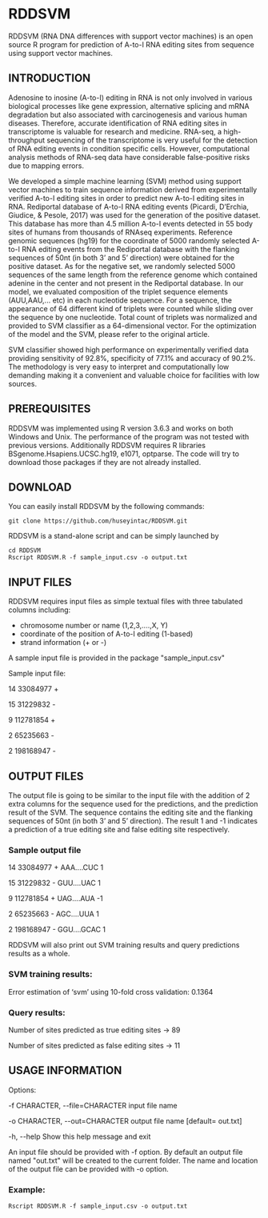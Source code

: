 


# RDDSVM

RDDSVM (RNA DNA differences with support vector machines) is an open source R program for prediction of A-to-I RNA editing sites from sequence using support vector machines.

## INTRODUCTION

Adenosine to inosine (A-to-I) editing in RNA is not only involved in various biological processes like gene expression, alternative splicing and mRNA degradation but also associated with carcinogenesis and various human diseases. Therefore, accurate identification of RNA editing sites in transcriptome is valuable for research and medicine. RNA-seq, a high-throughput sequencing of the transcriptome is very useful for the detection of RNA editing events in condition specific cells. However, computational analysis methods of RNA-seq data have considerable false-positive risks due to mapping errors. 

We developed a simple machine learning (SVM) method using support vector machines to train sequence information derived from experimentally verified A-to-I editing sites in order to predict new A-to-I editing sites in RNA. Rediportal database of A-to-I RNA editing events (Picardi, D’Erchia, Giudice, & Pesole, 2017) was used for the generation of the positive dataset. This database has more than 4.5 million A-to-I events detected in 55 body sites of humans from thousands of RNAseq experiments. Reference genomic sequences (hg19) for the coordinate of 5000 randomly selected A-to-I RNA editing events from the Rediportal database with the flanking sequences of 50nt (in both 3’ and 5’ direction) were obtained for the positive dataset. As for the negative set, we randomly selected 5000 sequences of the same length from the reference genome which contained adenine in the center and not present in the Rediportal database. 
In our model, we evaluated composition of the triplet sequence elements (AUU,AAU,... etc) in each nucleotide sequence. For a sequence, the appearance of 64 different kind of triplets were counted while sliding over the sequence by one nucleotide. Total count of triplets was normalized and provided to SVM classifier as a 64-dimensional vector. For the optimization of the model and the SVM, please refer to the original article. 

SVM classifier showed high performance on experimentally verified data providing sensitivity of 92.8%, specificity of 77.1% and accuracy of 90.2%. The methodology is very easy to interpret and computationally low demanding making it a convenient and valuable choice for facilities with low sources.

## PREREQUISITES

RDDSVM was implemented using R version 3.6.3 and works on both Windows and Unix. The performance of the program was not tested with previous versions. Additionally RDDSVM requires R libraries BSgenome.Hsapiens.UCSC.hg19, e1071, optparse. The code will try to download those packages if they are not already installed.

## DOWNLOAD

You can easily install RDDSVM by the following commands:

    git clone https://github.com/huseyintac/RDDSVM.git

RDDSVM is a stand-alone script and can be simply launched by

    cd RDDSVM
    Rscript RDDSVM.R -f sample_input.csv -o output.txt 

## INPUT FILES
RDDSVM requires  input files as simple textual files with three tabulated columns including:

-   chromosome number or name (1,2,3,....,X, Y)
-   coordinate of the position of A-to-I editing (1-based)
-   strand information (+ or -)

A sample input file is provided in the package "sample_input.csv"

Sample input file:

14	33084977	+

15	31229832	-

9	112781854	+

2	65235663	-

2	198168947	-

## OUTPUT FILES
The output file is going to be similar to the input file with the addition of 2 extra columns for the sequence used for the predictions, and the prediction result of the SVM. The sequence contains the editing site and the flanking sequences of 50nt (in both 3’ and 5’ direction). The result 1 and -1 indicates a prediction of a true editing site and false editing site respectively. 

### Sample output file

14	33084977	+	AAA....CUC	1

15	31229832	-	GUU....UAC	1

9	112781854	+	UAG....AUA	-1

2	65235663	-	AGC....UUA	1

2	198168947	-	GGU....GCAC	1


RDDSVM will also print out SVM training results and query predictions results as a whole. 


### SVM training results:

Error estimation of ‘svm’ using 10-fold cross validation: 0.1364

### Query results:

Number of sites predicted as true editing sites -> 89

Number of sites predicted as false editing sites -> 11

     
## USAGE INFORMATION

Options:

-f CHARACTER, --file=CHARACTER
	input file name

-o CHARACTER, --out=CHARACTER
	output file name [default= out.txt]

-h, --help
	Show this help message and exit
	

An input file should be provided with -f option. By default an output file named "out.txt" will be created to the current folder. The name and location of the output file can be provided with -o option. 

### Example:
    Rscript RDDSVM.R -f sample_input.csv -o output.txt 
